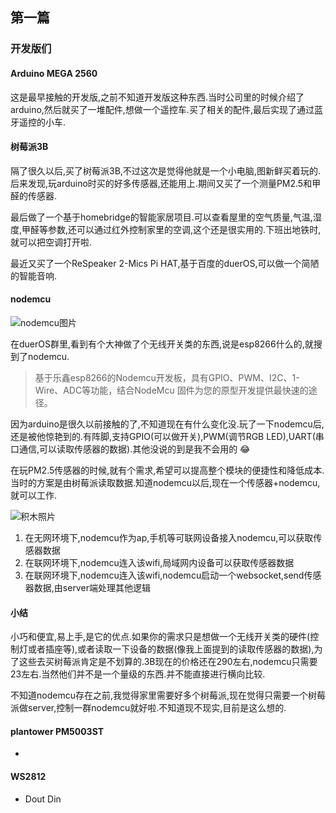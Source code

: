 ## 第一篇

### 开发版们

#### Arduino MEGA 2560
这是最早接触的开发版,之前不知道开发版这种东西.当时公司里的时候介绍了arduino,然后就买了一堆配件,想做一个遥控车.买了相关的配件,最后实现了通过蓝牙遥控的小车.

#### 树莓派3B
隔了很久以后,买了树莓派3B,不过这次是觉得他就是一个小电脑,图新鲜买着玩的.后来发现,玩arduino时买的好多传感器,还能用上.期间又买了一个测量PM2.5和甲醛的传感器.

最后做了一个基于homebridge的智能家居项目.可以查看屋里的空气质量,气温,湿度,甲醛等参数,还可以通过红外控制家里的空调,这个还是很实用的.下班出地铁时,就可以把空调打开啦.

最近又买了一个ReSpeaker 2-Mics Pi HAT,基于百度的duerOS,可以做一个简陋的智能音响.

#### nodemcu

![nodemcu图片]()

在duerOS群里,看到有个大神做了个无线开关类的东西,说是esp8266什么的,就搜到了nodemcu.
> 基于乐鑫esp8266的Nodemcu开发板，具有GPIO、PWM、I2C、1-Wire、ADC等功能，结合NodeMcu 固件为您的原型开发提供最快速的途径。

因为arduino是很久以前接触的了,不知道现在有什么变化没.玩了一下nodemcu后,还是被他惊艳到的.有阵脚,支持GPIO(可以做开关),PWM(调节RGB LED),UART(串口通信,可以读取传感器的数据).其他没说的到是我不会用的 😂

在玩PM2.5传感器的时候,就有个需求,希望可以提高整个模块的便捷性和降低成本.当时的方案是由树莓派读取数据.知道nodemcu以后,现在一个传感器+nodemcu,就可以工作.

![积木照片]()

1. 在无网环境下,nodemcu作为ap,手机等可联网设备接入nodemcu,可以获取传感器数据
2. 在联网环境下,nodemcu连入该wifi,局域网内设备可以获取传感器数据
3. 在联网环境下,nodemcu连入该wifi,nodemcu启动一个websocket,send传感器数据,由server端处理其他逻辑

#### 小结
小巧和便宜,易上手,是它的优点.如果你的需求只是想做一个无线开关类的硬件(控制灯或者插座等),或者读取一下设备的数据(像我上面提到的读取传感器的数据),为了这些去买树莓派肯定是不划算的.3B现在的价格还在290左右,nodemcu只需要23左右.当然他们并不是一个量级的东西.并不能直接进行横向比较.

不知道nodemcu存在之前,我觉得家里需要好多个树莓派,现在觉得只需要一个树莓派做server,控制一群nodemcu就好啦.不知道现不现实,目前是这么想的.

#### plantower PM5003ST
- 

#### WS2812
- Dout Din

